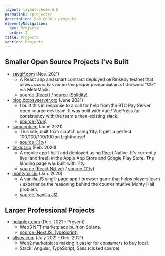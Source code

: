 ```yaml
---
layout: layouts/home.njk
permalink: /projects/
description: Sam Cook's projects
eleventyNavigation:
  key: Projects
  order: 2
title: Projects
section: Projects
---
```


## Smaller Open Source Projects I've Built

- <a href="https://saygif.com/" target="_blank">saygif.com</a> (Nov. 2021)
  - A React app and smart contract deployed on Rinkeby testnet that allows users to vote on the proper pronunciation of the word "GIF" via MetaMask.
  - <a href="https://github.com/sjc5/say-gif-react-app" target="_blank">source (React)</a> / <a href="https://github.com/sjc5/say-gif-smart-contract" target="_blank">source (Solidity)</a>
- <a href="https://blog.btcpayserver.org/" target="_blank">blog.btcpayserver.org</a> (June 2021)
  - I built this in response to a call for help from the BTC Pay Server open source dev team. It was built with Vue / VuePress for consistency with the team's then-existing stack.
  - <a href="https://github.com/btcpayserver/blog" target="_blank">source (Vue)</a>
- <a href="https://samcook.cc/">samcook.cc</a> (June 2021)
  - This site, built from scratch using 11ty. It gets a perfect 100/100/100/100 on Lighthouse!
  - <a href="https://github.com/sjc5/samcook.cc" target="_blank">source (11ty)</a>
- <a href="https://talkjot.co/" target="_blank">talkjot.co</a> (Feb. 2020)
  - A mobile app I built and deployed using React Native. It's currently live (and free!) in the Apple App Store and Google Play Store. The landing page was built with 11ty.
  - <a href="https://github.com/sjc5/talkjot-react-native" target="_blank">source (React Native)</a> / <a href="https://github.com/sjc5/talkjot-landing-page" target="_blank">source (11ty)</a>
- <a href="https://montyhall.io/" target="_blank">montyhall.io</a> (Jan. 2020)
  - A vanilla JS single page app / browser game that helps players learn / experience the reasoning behind the counterintuitive Monty Hall problem.
  - <a href="https://github.com/sjc5/monty-hall-problem-simulator" target="_blank">source (vanilla JS)</a>

## Larger Professional Projects

- <a href="https://holaplex.com/" target="_blank">holaplex.com</a> (Dec. 2021 - Present)
  - Web3 NFT marketplace built on Solana.
  - <a href="https://github.com/holaplex" target="_blank">source (NextJS, TypeScript)</a>
- <a href="https://alisos.com/" target="_blank">alisos.com</a> (July 2021 - Dec. 2021)
  - Web2 marketplace making it easier for consumers to buy local.
  - Stack: Angular, TypeScript, Sass (closed source)
